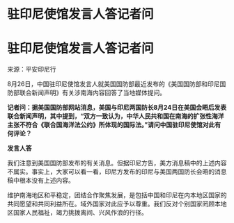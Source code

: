 # 驻印尼使馆发言人答记者问

# 驻印尼使馆发言人答记者问

来源：平安印尼行

8月26日，中国驻印尼使馆发言人就美国国防部最近发布的《美国国防部和印尼国防部联合新闻声明》有关涉南海内容回答了当地媒体提问。

**记者问：据美国国防部网站消息，美国与印尼两国防长8月24日在美国会晤后发表联合新闻声明，其中提到，“双方一致认为，中华人民共和国在南海的扩张性海洋主张不符合《联合国海洋法公约》所体现的国际法。”请问中国驻印尼使馆对此有何评论？**

**发言人答**

我们注意到美国国防部发布的有关消息。但据印尼方告，美方消息稿中的上述内容不属实。事实上，大家可以看一看，印尼方发布的印尼与美国两国防长会晤的消息稿中根本没有上述内容。

维护南海地区和平稳定，团结合作聚焦发展，是包括中国和印尼在内本地区国家的共同愿望和共同利益所在。域外国家对此应予以尊重。我们反对个别国家罔顾本地区国家人民福祉，竭力挑拨离间、兴风作浪的行径。

